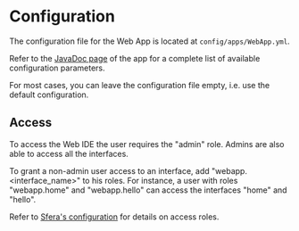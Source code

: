 # Configuration

The configuration file for the Web App is located at `config/apps/WebApp.yml`.

Refer to the [JavaDoc page](apidocs/index.html) of the app for a complete list of available configuration parameters.

For most cases, you can leave the configuration file empty, i.e. use the default configuration.

## Access

To access the Web IDE the user requires the "admin" role. Admins are also able to access all the interfaces.

To grant a non-admin user access to an interface, add "webapp.&lt;interface_name&gt;" to his roles. For instance, a user with roles "webapp.home" and "webapp.hello" can access the interfaces "home" and "hello".

Refer to [Sfera's configuration](../../../sfera/configuration.html#Remote_access) for details on access roles. 
